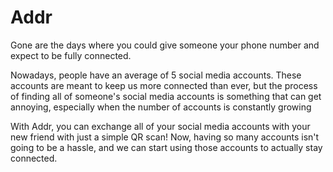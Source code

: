 # Addr

Gone are the days where you could give someone your phone number and expect to be fully connected.

Nowadays, people have an average of 5 social media accounts. These accounts are meant to keep us more connected than ever, but the process of finding all of someone's social media accounts is something that can get annoying, especially when the number of accounts is constantly growing

With Addr, you can exchange all of your social media accounts with your new friend with just a simple QR scan! Now, having so many accounts isn't going to be a hassle, and we can start using those accounts to actually stay connected.